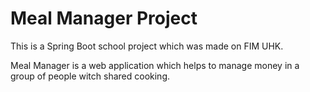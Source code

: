 # Meal Manager Project
This is a Spring Boot school project which was made on FIM UHK.

Meal Manager is a web application which helps to manage money in a group of people witch shared cooking.
